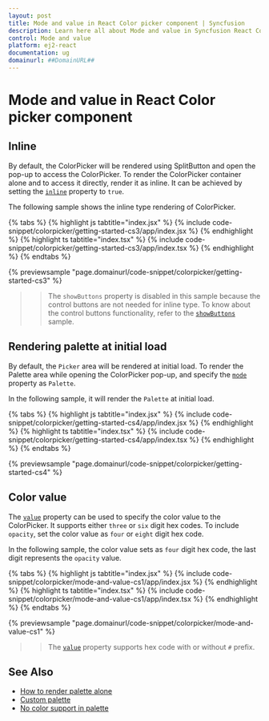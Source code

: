 ```yaml
---
layout: post
title: Mode and value in React Color picker component | Syncfusion
description: Learn here all about Mode and value in Syncfusion React Color picker component of Syncfusion Essential JS 2 and more.
control: Mode and value 
platform: ej2-react
documentation: ug
domainurl: ##DomainURL##
---
```


# Mode and value in React Color picker component

## Inline

By default, the ColorPicker will be rendered using SplitButton and open the pop-up to access the ColorPicker. To render the ColorPicker container alone and to access it directly, render it as inline. It can be achieved by setting the [`inline`](https://ej2.syncfusion.com/react/documentation/api/color-picker/#inline) property to `true`.

The following sample shows the inline type rendering of ColorPicker.

{% tabs %}
{% highlight js tabtitle="index.jsx" %}
{% include code-snippet/colorpicker/getting-started-cs3/app/index.jsx %}
{% endhighlight %}
{% highlight ts tabtitle="index.tsx" %}
{% include code-snippet/colorpicker/getting-started-cs3/app/index.tsx %}
{% endhighlight %}
{% endtabs %}

 {% previewsample "page.domainurl/code-snippet/colorpicker/getting-started-cs3" %}

>> The `showButtons` property is disabled in this sample because the control buttons are not needed for inline type. To know about the control buttons functionality, refer to the [`showButtons`](./how-to/hide-control-buttons) sample.

## Rendering palette at initial load

By default, the `Picker` area will be rendered at initial load. To render the Palette area while opening the ColorPicker pop-up, and specify the [`mode`](https://ej2.syncfusion.com/react/documentation/api/color-picker/#mode) property as `Palette`.

In the following sample, it will render the `Palette` at initial load.

{% tabs %}
{% highlight js tabtitle="index.jsx" %}
{% include code-snippet/colorpicker/getting-started-cs4/app/index.jsx %}
{% endhighlight %}
{% highlight ts tabtitle="index.tsx" %}
{% include code-snippet/colorpicker/getting-started-cs4/app/index.tsx %}
{% endhighlight %}
{% endtabs %}

 {% previewsample "page.domainurl/code-snippet/colorpicker/getting-started-cs4" %}

## Color value

The [`value`](https://ej2.syncfusion.com/react/documentation/api/color-picker/#value) property can be used to specify the color value to the ColorPicker. It supports either `three` or `six` digit hex codes. To include `opacity`, set the color value as `four` or `eight` digit hex code.

In the following sample, the color value sets as `four` digit hex code, the last digit represents the `opacity` value.

{% tabs %}
{% highlight js tabtitle="index.jsx" %}
{% include code-snippet/colorpicker/mode-and-value-cs1/app/index.jsx %}
{% endhighlight %}
{% highlight ts tabtitle="index.tsx" %}
{% include code-snippet/colorpicker/mode-and-value-cs1/app/index.tsx %}
{% endhighlight %}
{% endtabs %}

 {% previewsample "page.domainurl/code-snippet/colorpicker/mode-and-value-cs1" %}

>> The [`value`](https://ej2.syncfusion.com/react/documentation/api/color-picker/#value) property supports hex code with or without `#` prefix.

## See Also

* [How to render palette alone](./how-to/render-palette-alone)
* [Custom palette](./how-to/customize-colorpicker#custom-palette)
* [No color support in palette](./how-to/handle-no-color-support)
